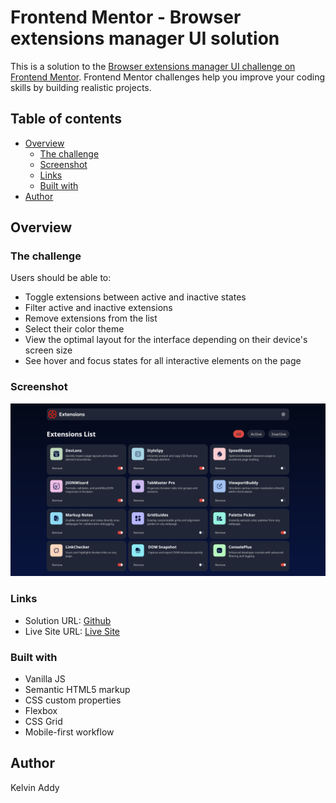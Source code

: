 # Frontend Mentor - Browser extensions manager UI solution

This is a solution to the [Browser extensions manager UI challenge on Frontend Mentor](https://www.frontendmentor.io/challenges/browser-extension-manager-ui-yNZnOfsMAp). Frontend Mentor challenges help you improve your coding skills by building realistic projects.

## Table of contents

- [Overview](#overview)
  - [The challenge](#the-challenge)
  - [Screenshot](#screenshot)
  - [Links](#links)
  - [Built with](#built-with)
- [Author](#author)

## Overview

### The challenge

Users should be able to:

- Toggle extensions between active and inactive states
- Filter active and inactive extensions
- Remove extensions from the list
- Select their color theme
- View the optimal layout for the interface depending on their device's screen size
- See hover and focus states for all interactive elements on the page

### Screenshot

![Desktop](./assets/images/Desktop%20View.png)

### Links

- Solution URL: [Github](https://github.com/kelvinAddy/Browser-extension-manager)
- Live Site URL: [Live Site](https://kelvinaddy.github.io/Browser-extension-manager/)

### Built with

- Vanilla JS
- Semantic HTML5 markup
- CSS custom properties
- Flexbox
- CSS Grid
- Mobile-first workflow

## Author

Kelvin Addy
